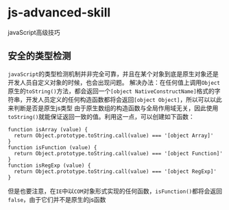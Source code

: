 # js-advanced-skill
javaScript高级技巧

## 安全的类型检测
`javaScript`的类型检测机制并非完全可靠，并且在某个对象到底是原生对象还是开发人员自定义对象的时候，也会出现问题。
解决办法：在任何值上调用`Object`原生的`toString()`方法，都会返回一个`[object NativeConstructName]`格式的字符串，开发人员定义的任何构造函数都将会返回`[object Object]`，所以可以以此来判断是否是原生js类型
由于原生数组的构造函数与全局作用域无关，因此使用`toString()`就能保证返回一致的值。利用这一点，可以创建如下函数：
```
function isArray (value) {
  return Object.prototype.toString.call(value) === '[object Array]'
}
function isFunction (value) {
  return Object.prototype.toString.call(value) === '[object Function]'
}
function isRegExp (value) {
  return Object.prototype.toString.call(value) === '[object RegExp]'
}
```
但是也要注意，在`IE`中以`COM`对象形式实现的任何函数，`isFunction()`都将会返回`false`，由于它们并不是原生的js函数